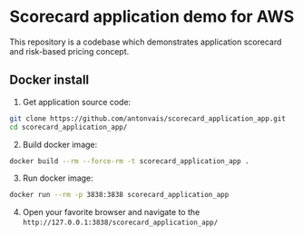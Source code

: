 # Scorecard application demo for AWS

This repository is a codebase which demonstrates application scorecard and risk-based pricing concept.

## Docker install ##

1. Get application source code:
```bash
git clone https://github.com/antonvais/scorecard_application_app.git
cd scorecard_application_app/
```

2. Build docker image:
```bash
docker build --rm --force-rm -t scorecard_application_app .
```

3. Run docker image:
```bash
docker run --rm -p 3838:3838 scorecard_application_app
```

4. Open your favorite browser and navigate to the `http://127.0.0.1:3838/scorecard_application_app/`
